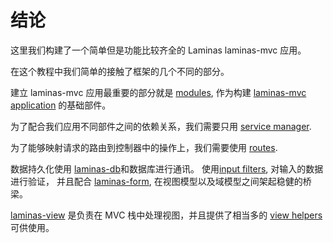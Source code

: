 # 结论

这里我们构建了一个简单但是功能比较齐全的 Laminas laminas-mvc 应用。

在这个教程中我们简单的接触了框架的几个不同的部分。

建立 laminas-mvc 应用最重要的部分就是
[modules](https://laminas.org.cn/laminas-modulemanager/intro/), 
作为构建 [laminas-mvc application](https://laminas.org.cn/laminas-mvc/quick-start/) 的基础部件。

为了配合我们应用不同部件之间的依赖关系，我们需要只用
[service manager](https://laminas.org.cn/laminas-servicemanager/intro/).

为了能够映射请求的路由到控制器中的操作上，我们需要使用
[routes](https://laminas.org.cn/laminas-router/routing/).

数据持久化使用
[laminas-db](https://laminas.org.cn/laminas-db/adapter/)和数据库进行通讯。
使用[input filters](https://laminas.org.cn/laminas-inputfilter/intro/),
对输入的数据进行验证，
并且配合 [laminas-form](https://laminas.org.cn/laminas-form/intro/),
在视图模型以及域模型之间架起稳健的桥梁。

[laminas-view](https://laminas.org.cn/laminas-view/quick-start/) 
是负责在 MVC 栈中处理视图，并且提供了相当多的
[view helpers](https://laminas.org.cn/laminas-view/helpers/intro/)
可供使用。
